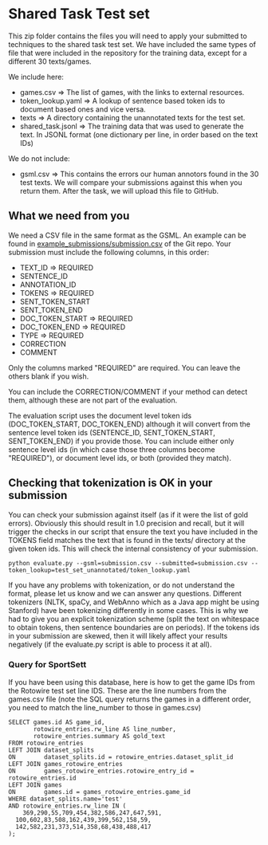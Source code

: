 # Shared Task Test set

This zip folder contains the files you will need to apply your submitted to techniques to the shared task test set.  We have included the same types of file that were included in the repository for the training data, except for a different 30 texts/games.

We include here:
- games.csv => The list of games, with the links to external resources.
- token_lookup.yaml => A lookup of sentence based token ids to document based ones and vice versa.
- texts => A directory containing the unannotated texts for the test set.
- shared_task.jsonl => The training data that was used to generate the text.  In JSONL format (one dictionary per line, in order based on the text IDs)

We do not include:
- gsml.csv => This contains the errors our human annotors found in the 30 test texts.  We will compare your submissions against this when you return them.  After the task, we will upload this file to GitHub.

## What we need from you
We need a CSV file in the same format as the GSML.  An example can be found in [example_submissions/submission.csv](https://github.com/ehudreiter/accuracySharedTask/blob/main/example_submissions/submission.csv) of the Git repo.  Your submission must include the following columns, in this order:

- TEXT_ID => REQUIRED
- SENTENCE_ID
- ANNOTATION_ID
- TOKENS => REQUIRED
- SENT_TOKEN_START
- SENT_TOKEN_END
- DOC_TOKEN_START => REQUIRED
- DOC_TOKEN_END => REQUIRED
- TYPE => REQUIRED
- CORRECTION
- COMMENT

Only the columns marked "REQUIRED" are required.  You can leave the others blank if you wish.

You can include the CORRECTION/COMMENT if your method can detect them, although these are not part of the evaluation.

The evaluation script uses the document level token ids (DOC_TOKEN_START, DOC_TOKEN_END) although it will convert from the sentence level token ids (SENTENCE_ID, SENT_TOKEN_START, SENT_TOKEN_END) if you provide those.  You can include either only sentence level ids (in which case those three columns become "REQUIRED"), or document level ids, or both (provided they match).  

## Checking that tokenization is OK in your submission

You can check your submission against itself (as if it were the list of gold errors).  Obviously this should result in 1.0 precision and recall, but it will trigger the checks in our script that ensure the text you have included in the TOKENS field matches the text that is found in the texts/ directory at the given token ids.  This will check the internal consistency of your submission.

`python evaluate.py --gsml=submission.csv --submitted=submission.csv --token_lookup=test_set_unannotated/token_lookup.yaml`

If you have any problems with tokenization, or do not understand the format, please let us know and we can answer any questions.  Different tokenizers (NLTK, spaCy, and WebAnno which as a Java app might be using Stanford) have been tokenizing differently in some cases.  This is why we had to give you an explicit tokenization scheme (split the text on whitespace to obtain tokens, then sentence boundaries are on periods).  If the tokens ids in your submission are skewed, then it will likely affect your results negatively (if the evaluate.py script is able to process it at all).

### Query for SportSett
If you have been using this database, here is how to get the game IDs from the Rotowire test set line IDS.  These are the line numbers from the games.csv file (note the SQL query returns the games in a different order, you need to match the line_number to those in games.csv)

```
SELECT games.id AS game_id,
       rotowire_entries.rw_line AS line_number,
       rotowire_entries.summary AS gold_text
FROM rotowire_entries
LEFT JOIN dataset_splits
ON        dataset_splits.id = rotowire_entries.dataset_split_id
LEFT JOIN games_rotowire_entries
ON        games_rotowire_entries.rotowire_entry_id = rotowire_entries.id
LEFT JOIN games
ON        games.id = games_rotowire_entries.game_id
WHERE dataset_splits.name='test'
AND rotowire_entries.rw_line IN (
    369,290,55,709,454,382,586,247,647,591,
  100,602,83,508,162,439,399,562,158,59,
  142,582,231,373,514,358,68,438,488,417
);
```
